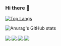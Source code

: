 ### Hi there 👋
<!--
[![Readme Card](https://github-readme-stats.vercel.app/api/pin/?username=Hewie8023&repo=JavaGuide&theme=radical)](https://github.com/Hewie8023/JavaGuide)
-->

[![Top Langs](https://github-readme-stats.vercel.app/api/top-langs/?username=Hewie8023&layout=compact&theme=radical)](https://github.com/anuraghazra/github-readme-stats)


![Anurag's GitHub stats](https://github-readme-stats.vercel.app/api?username=Hewie8023&show_icons=true&theme=radical)

<a href="https://github.com/Hewie8023/JavaGuide">
  <img align="center" src="https://github-readme-stats.vercel.app/api/pin/?username=Hewie8023&repo=JavaGuide&theme=radical" />
</a>
<a href="https://github.com/Hewie8023/advanced-java">
  <img align="center" src="https://github-readme-stats.vercel.app/api/pin/?username=Hewie8023&repo=advanced-java&theme=radical" />
</a>
<a href="https://github.com/Hewie8023/algorithm-pattern">
  <img align="center" src="https://github-readme-stats.vercel.app/api/pin/?username=Hewie8023&repo=algorithm-pattern&theme=radical" />
</a>
<a href="https://github.com/Hewie8023/LeetCodeAnimation">
  <img align="center" src="https://github-readme-stats.vercel.app/api/pin/?username=Hewie8023&repo=LeetCodeAnimation&theme=radical" />
</a>

<!--
**Hewie8023/Hewie8023** is a ✨ _special_ ✨ repository because its `README.md` (this file) appears on your GitHub profile.

Here are some ideas to get you started:

- 🔭 I’m currently working on ...
- 🌱 I’m currently learning ...
- 👯 I’m looking to collaborate on ...
- 🤔 I’m looking for help with ...
- 💬 Ask me about ...
- 📫 How to reach me: ...
- 😄 Pronouns: ...
- ⚡ Fun fact: ...
-->


